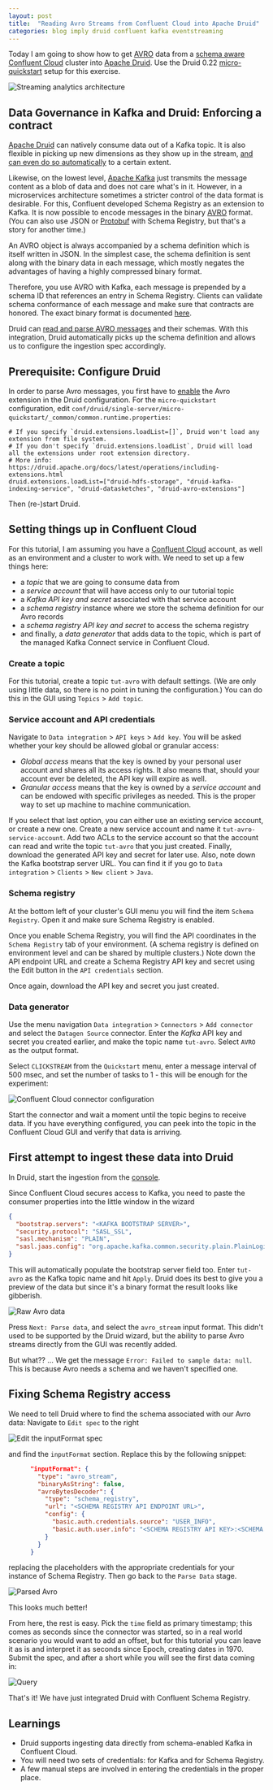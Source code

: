 ```yaml
---
layout: post
title:  "Reading Avro Streams from Confluent Cloud into Apache Druid"
categories: blog imply druid confluent kafka eventstreaming
---
```


Today I am going to show how to get [AVRO](https://avro.apache.org/) data from a [schema aware](https://docs.confluent.io/cloud/current/sr/schemas-manage.html) [Confluent Cloud](https://confluent.cloud) cluster into [Apache Druid](https://druid.apache.org/). Use the Druid 0.22 [micro-quickstart](https://druid.apache.org/docs/latest/tutorials/index.html) setup for this exercise.

![Streaming analytics architecture](/assets/2021-10-19-0-architecture.png)

## Data Governance in Kafka and Druid: Enforcing a contract

[Apache Druid](https://druid.apache.org/) can natively consume data out of a Kafka topic. It is also flexible in picking up new dimensions as they show up in the stream, [and can even do so automatically](https://druid.apache.org/docs/latest/ingestion/schema-design.html#schema-less-dimensions) to a certain extent.

Likewise, on the lowest level, [Apache Kafka](https://kafka.apache.org/) just transmits the message content as a blob of data and does not care what's in it. However, in a microservices architecture sometimes a stricter control of the data format is desirable. For this, Confluent developed Schema Registry as an extension to Kafka. It is now possible to encode messages in the binary [AVRO](https://avro.apache.org/) format. (You can also use JSON or [Protobuf](https://developers.google.com/protocol-buffers/) with Schema Registry, but that's a story for another time.)

An AVRO object is always accompanied by a schema definition which is itself written in JSON. In the simplest case, the schema definition is sent along with the binary data in each message, which mostly negates the advantages of having a highly compressed binary format.

Therefore, you use AVRO with Kafka, each message is prepended by a schema ID that references an entry in Schema Registry. Clients can validate schema conformance of each message and make sure that contracts are honored. The exact binary format is documented [here](https://docs.confluent.io/platform/current/schema-registry/serdes-develop/index.html#wire-format).

Druid can [read and parse AVRO messages](https://druid.apache.org/docs/latest/ingestion/data-formats.html#avro-stream) and their schemas. With this integration, Druid automatically picks up the schema definition and allows us to configure the ingestion spec accordingly.

## Prerequisite: Configure Druid

In order to parse Avro messages, you first have to [enable](https://druid.apache.org/docs/0.22.0/development/extensions.html#loading-extensions) the Avro extension in the Druid configuration. For the `micro-quickstart` configuration, edit `conf/druid/single-server/micro-quickstart/_common/common.runtime.properties`:

```properties
# If you specify `druid.extensions.loadList=[]`, Druid won't load any extension from file system.
# If you don't specify `druid.extensions.loadList`, Druid will load all the extensions under root extension directory.
# More info: https://druid.apache.org/docs/latest/operations/including-extensions.html
druid.extensions.loadList=["druid-hdfs-storage", "druid-kafka-indexing-service", "druid-datasketches", "druid-avro-extensions"]
```

Then (re-)start Druid.

## Setting things up in Confluent Cloud

For this tutorial, I am assuming you have a [Confluent Cloud](https://confluent.cloud) account, as well as an environment and a cluster to work with. We need to set up a few things here:
- a _topic_ that we are going to consume data from
- a _service account_ that will have access only to our tutorial topic
- a _Kafka API key and secret_ associated with that service account
- a _schema registry_ instance where we store the schema definition for our Avro records
- a _schema registry API key and secret_ to access the schema registry
- and finally, a _data generator_ that adds data to the topic, which is part of the managed Kafka Connect service in Confluent Cloud.

### Create a topic

For this tutorial, create a topic `tut-avro` with default settings. (We are only using little data, so there is no point in tuning the configuration.) You can do this in the GUI using `Topics` > `Add topic`.

### Service account and API credentials

Navigate to `Data integration` > `API keys` > `Add key`. You will be asked whether your key should be allowed global or granular access:
- _Global access_ means that the key is owned by your personal user account and shares all its access rights. It also means that, should your account ever be deleted, the API key will expire as well.
- _Granular access_ means that the key is owned by a _service account_ and can be endowed with specific privileges as needed. This is the proper way to set up machine to machine communication.

If you select that last option, you can either use an existing service account, or create a new one. Create a new service account and name it `tut-avro-service-account`. Add two ACLs to the service account so that the account can read and write the topic `tut-avro` that you just created. Finally, download the generated API key and secret for later use. Also, note down the Kafka bootstrap server URL. You can find it if you go to `Data integration` > `Clients` > `New client` > `Java`.

### Schema registry

At the bottom left of your cluster's GUI menu you will find the item `Schema Registry`. Open it and make sure Schema Registry is enabled.

Once you enable Schema Registry, you will find the API coordinates in the `Schema Registry` tab of your environment. (A schema registry is defined on environment level and can be shared by multiple clusters.) Note down the API endpoint URL and create a Schema Registry API key and secret using the Edit button in the `API credentials` section.

Once again, download the API key and secret you just created.

### Data generator

Use the menu navigation `Data integration` > `Connectors` > `Add connector` and select the `Datagen Source` connector. Enter the _Kafka_ API key and secret you created earlier, and make the topic name `tut-avro`. Select `AVRO` as the output format.

Select `CLICKSTREAM` from the `Quickstart` menu, enter a message interval of 500 msec, and set the number of tasks to 1 - this will be enough for the experiment:

![Confluent Cloud connector configuration](/assets/2021-10-19-1-confluent-cloud.jpeg)

Start the connector and wait a moment until the topic begins to receive data. If you have everything configured, you can peek into the topic in the Confluent Cloud GUI and verify that data is arriving.

## First attempt to ingest these data into Druid

In Druid, start the ingestion from the [console](http://localhost:8888/unified-console.html#load-data).

Since Confluent Cloud secures access to Kafka, you need to paste the consumer properties into the little window in the wizard

```json
{
  "bootstrap.servers": "<KAFKA BOOTSTRAP SERVER>",
  "security.protocol": "SASL_SSL",
  "sasl.mechanism": "PLAIN",
  "sasl.jaas.config": "org.apache.kafka.common.security.plain.PlainLoginModule  required username=\"<KAFKA API KEY>\" password=\"<KAFKA SECRET>\";"
} 
```
This will automatically populate the bootstrap server field too. Enter `tut-avro` as the Kafka topic name and hit `Apply`. Druid does its best to give you a preview of the data but since it's a binary format the result looks like gibberish.

![Raw Avro data](/assets/2021-10-19-2-load-gibberish.jpeg)

Press `Next: Parse data`, and select the `avro_stream` input format. This didn't used to be supported by the Druid wizard, but the ability to parse Avro streams directly from the GUI was recently added.

But what?? ... We get the message `Error: Failed to sample data: null`. This is because Avro needs a schema and we haven't specified one.

## Fixing Schema Registry access

We need to tell Druid where to find the schema associated with our Avro data: Navigate to `Edit spec` to the right

![Edit the inputFormat spec](/assets/2021-10-19-3-edit-spec.jpeg)

and find the `inputFormat` section. Replace this by the following snippet:
```json
      "inputFormat": {
        "type": "avro_stream",
        "binaryAsString": false,
        "avroBytesDecoder": {
          "type": "schema_registry",
          "url": "<SCHEMA REGISTRY API ENDPOINT URL>",
          "config": {
            "basic.auth.credentials.source": "USER_INFO",
            "basic.auth.user.info": "<SCHEMA REGISTRY API KEY>:<SCHEMA REGISTRY SECRET>"
          }
        }
      }
```
replacing the placeholders with the appropriate credentials for your instance of Schema Registry. Then go back to the `Parse Data` stage.

![Parsed Avro](/assets/2021-10-19-4-load-parsed.jpeg)

This looks much better!

From here, the rest is easy. Pick the `time` field as primary timestamp; this comes as seconds since the connector was started, so in a real world scenario you would want to add an offset, but for this tutorial you can leave it as is and interpret it as seconds since Epoch, creating dates in 1970. Submit the spec, and after a short while you will see the first data coming in:

![Query](/assets/2021-10-19-5-query.jpeg)

That's it! We have just integrated Druid with Confluent Schema Registry.

## Learnings

- Druid supports ingesting data directly from schema-enabled Kafka in Confluent Cloud.
- You will need two sets of credentials: for Kafka and for Schema Registry.
- A few manual steps are involved in entering the credentials in the proper place.

